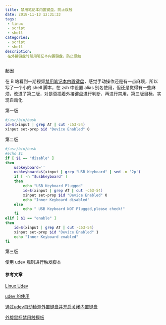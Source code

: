```yaml
---
title: 禁用笔记本内置键盘，防止误触
date: 2018-11-13 12:31:33
tags:
 - linux
 - script
 - shell
categories:
 - script
 - shell
description:
 在外接键盘时禁用笔记本内置键盘，防止误触
---
```


起因

在 B 站看到一期视频[禁用笔记本内置键盘](https://www.bilibili.com/video/av22403776?t=174)，感觉手动操作还是有一点麻烦，所以写了一个小的 shell 脚本，在 zsh 中设置 alias 别名使用，但还是觉得有一些麻烦，改进了第二版，对是否插着外接键盘进行判断，再进行禁用，第三版目标，实现自动化

第一版

```bash
#/usr/bin/bash
id=$(xinput | grep AT | cut -c53-54)
xinput set-prop $id "Device Enabled" 0
```

第二版

```bash
#/usr/bin/bash
#echo $1
if [ $1 == "disable" ]
then
	usbkeyboard=''
	usbkeyboard=$(xinput | grep "USB Keyboard" | sed -n '2p')
	if [ -n "$usbkeyboard" ]
	then
		echo "USB Keyboard Plugged"
		id=$(xinput | grep AT | cut -c53-54)
		xinput set-prop $id "Device Enabled" 0
		echo "Inner Keyboard disabled"
	else
		echo " USB Keyboard NOT Plugged,please check!"
	fi
elif [ $1 == "enable" ]
then
	id=$(xinput | grep AT | cut -c53-54)
	xinput set-prop $id "Device Enabled" 1
	echo "Inner Keyboard enabled"
fi

```

第三版

使用 udev 规则进行触发脚本









#### 参考文章

[Linux Udev](https://segmentfault.com/a/1190000011010908)

[udev 的使用](https://winddoing.github.io/post/3820.html)

[通过udev自动检测外置键盘并开启关闭内置键盘](http://www.xzcblog.com/post-266.html)

[外接鼠标禁用触摸板](https://harttle.land/2013/10/27/synaptics-settings-linux.html)